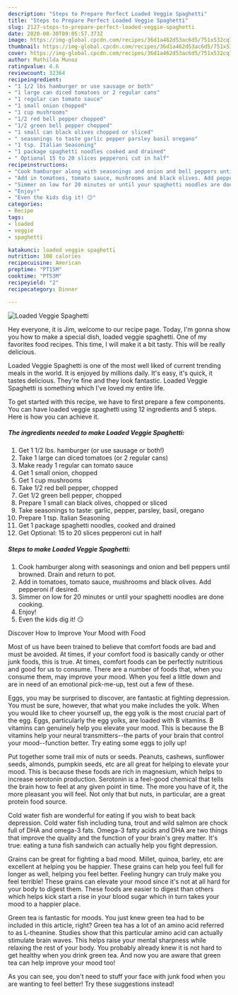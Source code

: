 ```yaml
---
description: "Steps to Prepare Perfect Loaded Veggie Spaghetti"
title: "Steps to Prepare Perfect Loaded Veggie Spaghetti"
slug: 2127-steps-to-prepare-perfect-loaded-veggie-spaghetti
date: 2020-08-30T09:05:57.373Z
image: https://img-global.cpcdn.com/recipes/36d1a462d53ac6d5/751x532cq70/loaded-veggie-spaghetti-recipe-main-photo.jpg
thumbnail: https://img-global.cpcdn.com/recipes/36d1a462d53ac6d5/751x532cq70/loaded-veggie-spaghetti-recipe-main-photo.jpg
cover: https://img-global.cpcdn.com/recipes/36d1a462d53ac6d5/751x532cq70/loaded-veggie-spaghetti-recipe-main-photo.jpg
author: Mathilda Munoz
ratingvalue: 4.6
reviewcount: 32364
recipeingredient:
- "1 1/2 lbs hamburger or use sausage or both"
- "1 large can diced tomatoes or 2 regular cans"
- "1 regular can tomato sauce"
- "1 small onion chopped"
- "1 cup mushrooms"
- "1/2 red bell pepper chopped"
- "1/2 green bell pepper chopped"
- "1 small can black olives chopped or sliced"
- " seasonings to taste garlic pepper parsley basil oregano"
- "1 tsp. Italian Seasoning"
- "1 package spaghetti noodles cooked and drained"
- " Optional 15 to 20 slices pepperoni cut in half"
recipeinstructions:
- "Cook hamburger along with seasonings and onion and bell peppers until browned. Drain and return to pot."
- "Add in tomatoes, tomato sauce, mushrooms and black olives. Add pepperoni if desired."
- "Simmer on low for 20 minutes or until your spaghetti noodles are done cooking."
- "Enjoy!"
- "Even the kids dig it! 😏"
categories:
- Recipe
tags:
- loaded
- veggie
- spaghetti

katakunci: loaded veggie spaghetti 
nutrition: 108 calories
recipecuisine: American
preptime: "PT15M"
cooktime: "PT53M"
recipeyield: "2"
recipecategory: Dinner

---
```



![Loaded Veggie Spaghetti](https://img-global.cpcdn.com/recipes/36d1a462d53ac6d5/751x532cq70/loaded-veggie-spaghetti-recipe-main-photo.jpg)

Hey everyone, it is Jim, welcome to our recipe page. Today, I'm gonna show you how to make a special dish, loaded veggie spaghetti. One of my favorites food recipes. This time, I will make it a bit tasty. This will be really delicious.



Loaded Veggie Spaghetti is one of the most well liked of current trending meals in the world. It is enjoyed by millions daily. It's easy, it's quick, it tastes delicious. They're fine and they look fantastic. Loaded Veggie Spaghetti is something which I've loved my entire life.


To get started with this recipe, we have to first prepare a few components. You can have loaded veggie spaghetti using 12 ingredients and 5 steps. Here is how you can achieve it.

<!--inarticleads1-->

##### The ingredients needed to make Loaded Veggie Spaghetti:

1. Get 1 1/2 lbs. hamburger (or use sausage or both!)
1. Take 1 large can diced tomatoes (or 2 regular cans)
1. Make ready 1 regular can tomato sauce
1. Get 1 small onion, chopped
1. Get 1 cup mushrooms
1. Take 1/2 red bell pepper, chopped
1. Get 1/2 green bell pepper, chopped
1. Prepare 1 small can black olives, chopped or sliced
1. Take  seasonings to taste: garlic, pepper, parsley, basil, oregano
1. Prepare 1 tsp. Italian Seasoning
1. Get 1 package spaghetti noodles, cooked and drained
1. Get  Optional: 15 to 20 slices pepperoni cut in half




<!--inarticleads2-->

##### Steps to make Loaded Veggie Spaghetti:

1. Cook hamburger along with seasonings and onion and bell peppers until browned. Drain and return to pot.
1. Add in tomatoes, tomato sauce, mushrooms and black olives. Add pepperoni if desired.
1. Simmer on low for 20 minutes or until your spaghetti noodles are done cooking.
1. Enjoy!
1. Even the kids dig it! 😏




Discover How to Improve Your Mood with Food


Most of us have been trained to believe that comfort foods are bad and must be avoided. At times, if your comfort food is basically candy or other junk foods, this is true. At times, comfort foods can be perfectly nutritious and good for us to consume. There are a number of foods that, when you consume them, may improve your mood. When you feel a little down and are in need of an emotional pick-me-up, test out a few of these.

Eggs, you may be surprised to discover, are fantastic at fighting depression. You must be sure, however, that what you make includes the yolk. When you would like to cheer yourself up, the egg yolk is the most crucial part of the egg. Eggs, particularly the egg yolks, are loaded with B vitamins. B vitamins can genuinely help you elevate your mood. This is because the B vitamins help your neural transmitters--the parts of your brain that control your mood--function better. Try eating some eggs to jolly up!

Put together some trail mix of nuts or seeds. Peanuts, cashews, sunflower seeds, almonds, pumpkin seeds, etc are all great for helping to elevate your mood. This is because these foods are rich in magnesium, which helps to increase serotonin production. Serotonin is a feel-good chemical that tells the brain how to feel at any given point in time. The more you have of it, the more pleasant you will feel. Not only that but nuts, in particular, are a great protein food source.

Cold water fish are wonderful for eating if you wish to beat back depression. Cold water fish including tuna, trout and wild salmon are chock full of DHA and omega-3 fats. Omega-3 fatty acids and DHA are two things that improve the quality and the function of your brain's grey matter. It's true: eating a tuna fish sandwich can actually help you fight depression. 

Grains can be great for fighting a bad mood. Millet, quinoa, barley, etc are excellent at helping you be happier. These grains can help you feel full for longer as well, helping you feel better. Feeling hungry can truly make you feel terrible! These grains can elevate your mood since it's not at all hard for your body to digest them. These foods are easier to digest than others which helps kick start a rise in your blood sugar which in turn takes your mood to a happier place.

Green tea is fantastic for moods. You just knew green tea had to be included in this article, right? Green tea has a lot of an amino acid referred to as L-theanine. Studies show that this particular amino acid can actually stimulate brain waves. This helps raise your mental sharpness while relaxing the rest of your body. You probably already knew it is not hard to get healthy when you drink green tea. And now you are aware that green tea can help improve your mood too!

As you can see, you don't need to stuff your face with junk food when you are wanting to feel better! Try  these suggestions  instead!

